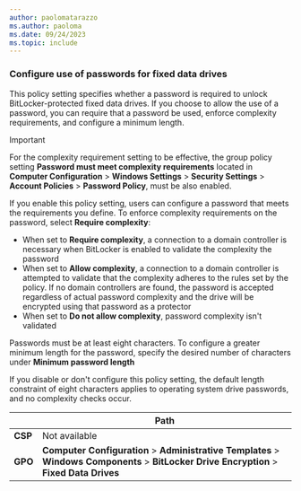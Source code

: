 ```yaml
---
author: paolomatarazzo
ms.author: paoloma
ms.date: 09/24/2023
ms.topic: include
---
```


### Configure use of passwords for fixed data drives

This policy setting specifies whether a password is required to unlock BitLocker-protected fixed data drives. If you choose to allow the use of a password, you can require that a password be used, enforce complexity requirements, and configure a minimum length.

> [!IMPORTANT]
> For the complexity requirement setting to be effective, the group policy setting **Password must meet complexity requirements** located in **Computer Configuration** > **Windows Settings** > **Security Settings** > **Account Policies** > **Password Policy**, must be also enabled.

If you enable this policy setting, users can configure a password that meets the requirements you define. To enforce complexity requirements on the password, select **Require complexity**:

- When set to **Require complexity**, a connection to a domain controller is necessary when BitLocker is enabled to validate the complexity the password
- When set to **Allow complexity**, a connection to a domain controller is attempted to validate that the complexity adheres to the rules set by the policy. If no domain controllers are found, the password is accepted regardless of actual password complexity and the drive will be encrypted using that password as a protector
- When set to **Do not allow complexity**, password complexity isn't validated

Passwords must be at least eight characters. To configure a greater minimum length for the password, specify the desired number of characters under **Minimum password length**

If you disable or don't configure this policy setting, the default length constraint of eight characters applies to operating system drive passwords, and no complexity checks occur.

|  | Path |
|--|--|
| **CSP** | Not available |
| **GPO** | **Computer Configuration** > **Administrative Templates** > **Windows Components** > **BitLocker Drive Encryption** > **Fixed Data Drives** |
